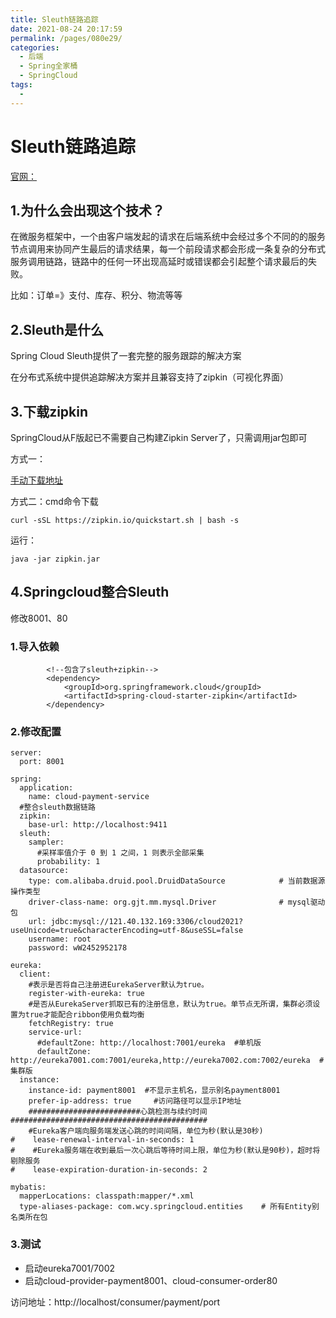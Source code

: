 ```yaml
---
title: Sleuth链路追踪
date: 2021-08-24 20:17:59
permalink: /pages/080e29/
categories:
  - 后端
  - Spring全家桶
  - SpringCloud
tags:
  - 
---
```

# Sleuth链路追踪

[官网：](https://github.com/spring-cloud/spring-cloud-sleuth)

## 1.为什么会出现这个技术？

 在微服务框架中，一个由客户端发起的请求在后端系统中会经过多个不同的的服务节点调用来协同产生最后的请求结果，每一个前段请求都会形成一条复杂的分布式服务调用链路，链路中的任何一环出现高延时或错误都会引起整个请求最后的失败。

比如：订单=》支付、库存、积分、物流等等

## 2.Sleuth是什么

Spring Cloud Sleuth提供了一套完整的服务跟踪的解决方案

在分布式系统中提供追踪解决方案并且兼容支持了zipkin（可视化界面）

## 3.下载zipkin

SpringCloud从F版起已不需要自己构建Zipkin Server了，只需调用jar包即可

方式一：

[手动下载地址](https://dl.bintray.com/openzipkin/maven/io/zipkin/java/zipkin-server/)

方式二：cmd命令下载

```
curl -sSL https://zipkin.io/quickstart.sh | bash -s
```

运行：

```
java -jar zipkin.jar
```

## 4.Springcloud整合Sleuth

修改8001、80

### 1.导入依赖

```
        <!--包含了sleuth+zipkin-->
        <dependency>
            <groupId>org.springframework.cloud</groupId>
            <artifactId>spring-cloud-starter-zipkin</artifactId>
        </dependency>
```

### 2.修改配置

```
server:
  port: 8001

spring:
  application:
    name: cloud-payment-service
  #整合sleuth数据链路
  zipkin:
    base-url: http://localhost:9411
  sleuth:
    sampler:
      #采样率值介于 0 到 1 之间，1 则表示全部采集
      probability: 1
  datasource:
    type: com.alibaba.druid.pool.DruidDataSource            # 当前数据源操作类型
    driver-class-name: org.gjt.mm.mysql.Driver              # mysql驱动包
    url: jdbc:mysql://121.40.132.169:3306/cloud2021?useUnicode=true&characterEncoding=utf-8&useSSL=false
    username: root
    password: wW2452952178

eureka:
  client:
    #表示是否将自己注册进EurekaServer默认为true。
    register-with-eureka: true
    #是否从EurekaServer抓取已有的注册信息，默认为true。单节点无所谓，集群必须设置为true才能配合ribbon使用负载均衡
    fetchRegistry: true
    service-url:
      #defaultZone: http://localhost:7001/eureka  #单机版
      defaultZone: http://eureka7001.com:7001/eureka,http://eureka7002.com:7002/eureka  # 集群版
  instance:
    instance-id: payment8001  #不显示主机名，显示别名payment8001
    prefer-ip-address: true     #访问路径可以显示IP地址
    #########################心跳检测与续约时间############################################
    #Eureka客户端向服务端发送心跳的时间间隔，单位为秒(默认是30秒)
#    lease-renewal-interval-in-seconds: 1
#    #Eureka服务端在收到最后一次心跳后等待时间上限，单位为秒(默认是90秒)，超时将剔除服务
#    lease-expiration-duration-in-seconds: 2

mybatis:
  mapperLocations: classpath:mapper/*.xml
  type-aliases-package: com.wcy.springcloud.entities    # 所有Entity别名类所在包
```

### 3.测试

- 启动eureka7001/7002
- 启动cloud-provider-payment8001、cloud-consumer-order80

访问地址：http://localhost/consumer/payment/port





















